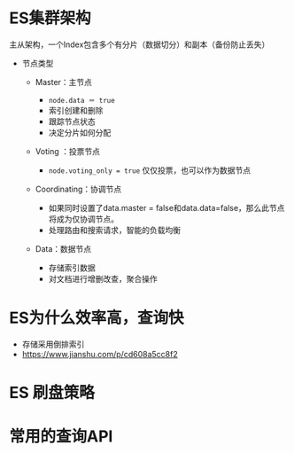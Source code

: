 # ES集群架构

主从架构，一个Index包含多个有分片（数据切分）和副本（备份防止丢失）

- 节点类型

  - Master：主节点

    - `node.data ＝ true`
    - 索引创建和删除
    - 跟踪节点状态
    - 决定分片如何分配

  - Voting ：投票节点

    - `node.voting_only = true` 仅仅投票，也可以作为数据节点

  - Coordinating：协调节点

    - 如果同时设置了data.master = false和data.data=false，那么此节点将成为仅协调节点。
    - 处理路由和搜索请求，智能的负载均衡

  - Data：数据节点

    - 存储索引数据
    - 对文档进行增删改查，聚合操作

    

# ES为什么效率高，查询快

- 存储采用倒排索引
-  https://www.jianshu.com/p/cd608a5cc8f2

# ES 刷盘策略





# 常用的查询API

